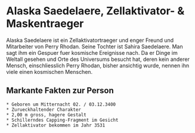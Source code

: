 # Alaska Saedelaere, Zellaktivator- & Maskentraeger

Alaska Saedelaere ist ein Zellaktivatortraeger und enger Freund und Mitarbeiter von Perry Rhodan.
Seine Tochter ist Sahira Saedelaere.
Man sagt ihm ein Gespuer fuer kosmische Ereignisse nach. Da er Dinge im Weltall gesehen und Orte des
Universums besucht hat, deren kein anderer Mensch, einschliesslich Perry Rhodan, bisher 
ansichtig wurde, nennen ihn viele einen kosmischen Menschen.

## Markante Fakten zur Person
	* Geboren um Mitternacht 02. / 03.12.3400
	* Zurueckhaltender Charakter
	* 2,00 m gross, hagere Gestalt
	* Schillerndes Capping-Fragment im Gesicht
	* Zellaktivator bekommen im Jahr 3531